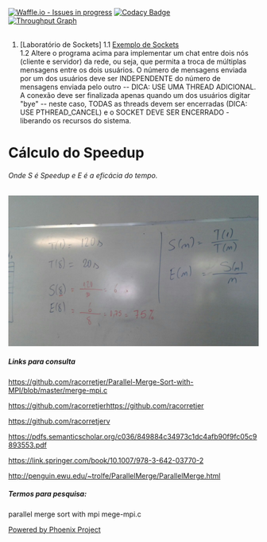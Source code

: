 [![Waffle.io - Issues in progress](https://badge.waffle.io/phoenixproject/sistemasdistribuidos.svg?label=in%20progress&title=In%20Progress)](http://waffle.io/phoenixproject/sistemasdistribuidos)
[![Codacy Badge](https://api.codacy.com/project/badge/Grade/b7f7f3c927ef4770911df44bb8fde04d)](https://www.codacy.com/app/phoenixproject.erp/sistemasdistribuidos?utm_source=github.com&amp;utm_medium=referral&amp;utm_content=phoenixproject/sistemasdistribuidos&amp;utm_campaign=Badge_Grade)
<br>
[![Throughput Graph](https://graphs.waffle.io/phoenixproject/sistemasdistribuidos/throughput.svg)](https://waffle.io/phoenixproject/sistemasdistribuidos/metrics/throughput)
<br><br>

1. [Laboratório de Sockets]
 1.1 [Exemplo de Sockets](http://www.cs.rpi.edu/%7Emoorthy/Courses/os98/Pgms/socket.html)<br/>
 1.2 Altere o programa acima para implementar um chat entre dois nós (cliente e servidor) da rede, ou seja, que permita a troca de múltiplas mensagens entre os dois usuários.
O número de mensagens enviada por um dos usuários deve ser INDEPENDENTE do número de mensagens enviada pelo outro -- DICA: USE UMA THREAD ADICIONAL.
A conexão deve ser finalizada apenas quando um dos usuários digitar "bye" -- neste caso, TODAS as threads devem ser encerradas (DICA: USE PTHREAD_CANCEL) e o SOCKET DEVE SER ENCERRADO - liberando os recursos do sistema.

# Cálculo do Speedup

###### Onde S é Speedup e E é a eficácia do tempo.

![Modelo Lógico](https://github.com/phoenixproject/sistemasdistribuidos/blob/master/_MEDIA/05_aula.jpg)


##### Links para consulta

https://github.com/racorretjer/Parallel-Merge-Sort-with-MPI/blob/master/merge-mpi.c

https://github.com/racorretjerhttps://github.com/racorretjer

https://github.com/racorretjerv

https://pdfs.semanticscholar.org/c036/849884c34973c1dc4afb90f9fc05c9893553.pdf

https://link.springer.com/book/10.1007/978-3-642-03770-2

http://penguin.ewu.edu/~trolfe/ParallelMerge/ParallelMerge.html

##### Termos para pesquisa:

parallel merge sort with mpi mege-mpi.c

[Powered by Phoenix Project](https://github.com/phoenixproject/sistemasdistribuidos)<br/>

